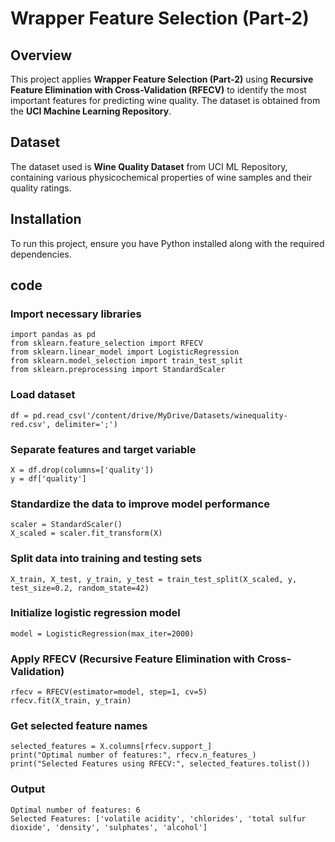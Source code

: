 # Wrapper Feature Selection (Part-2)

## Overview
This project applies **Wrapper Feature Selection (Part-2)** using **Recursive Feature Elimination with Cross-Validation (RFECV)** to identify the most important features for predicting wine quality. The dataset is obtained from the **UCI Machine Learning Repository**.

## Dataset
The dataset used is **Wine Quality Dataset** from UCI ML Repository, containing various physicochemical properties of wine samples and their quality ratings.

## Installation
To run this project, ensure you have Python installed along with the required dependencies.

## code

### Import necessary libraries 
```
import pandas as pd
from sklearn.feature_selection import RFECV 
from sklearn.linear_model import LogisticRegression 
from sklearn.model_selection import train_test_split 
from sklearn.preprocessing import StandardScaler 
```
### Load dataset 
```
df = pd.read_csv('/content/drive/MyDrive/Datasets/winequality-red.csv', delimiter=';') 
```
### Separate features and target variable 
```
X = df.drop(columns=['quality']) 
y = df['quality'] 
```
### Standardize the data to improve model performance 
```
scaler = StandardScaler() 
X_scaled = scaler.fit_transform(X) 
```
### Split data into training and testing sets 
```
X_train, X_test, y_train, y_test = train_test_split(X_scaled, y, test_size=0.2, random_state=42) 
```
### Initialize logistic regression model 
```
model = LogisticRegression(max_iter=2000)
```
### Apply RFECV (Recursive Feature Elimination with Cross-Validation) 
```
rfecv = RFECV(estimator=model, step=1, cv=5) 
rfecv.fit(X_train, y_train) 
```
### Get selected feature names 
```
selected_features = X.columns[rfecv.support_] 
print("Optimal number of features:", rfecv.n_features_) 
print("Selected Features using RFECV:", selected_features.tolist())
```
### Output
```
Optimal number of features: 6
Selected Features: ['volatile acidity', 'chlorides', 'total sulfur dioxide', 'density', 'sulphates', 'alcohol']
```
